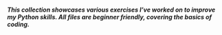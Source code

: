 ##### This collection showcases various exercises I’ve worked on to improve my Python skills. All files are beginner friendly, covering the basics of coding. 
